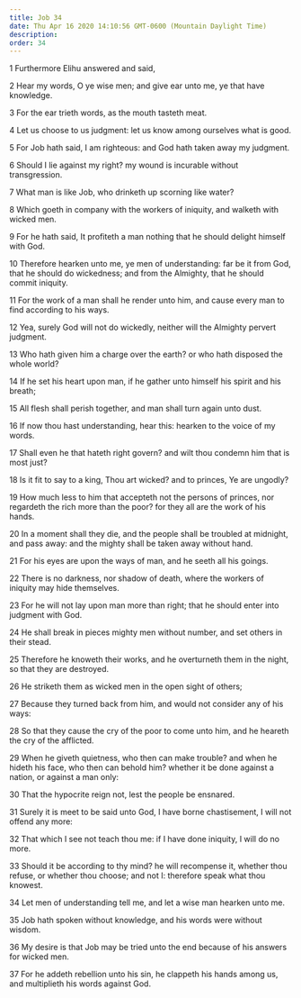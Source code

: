 ```yaml
---
title: Job 34
date: Thu Apr 16 2020 14:10:56 GMT-0600 (Mountain Daylight Time)
description: 
order: 34
---
```


<p>1 Furthermore Elihu answered and said,</p>
<p>
  2 Hear my words, O ye wise men; and give ear unto me, ye that have knowledge.
</p>
<p>3 For the ear trieth words, as the mouth tasteth meat.</p>
<p>4 Let us choose to us judgment: let us know among ourselves what is good.</p>
<p>5 For Job hath said, I am righteous: and God hath taken away my judgment.</p>
<p>
  6 Should I lie against my right? my wound is incurable without transgression.
</p>
<p>7 What man is like Job, who drinketh up scorning like water?</p>
<p>
  8 Which goeth in company with the workers of iniquity, and walketh with wicked
  men.
</p>
<p>
  9 For he hath said, It profiteth a man nothing that he should delight himself
  with God.
</p>
<p>
  10 Therefore hearken unto me, ye men of understanding: far be it from God,
  that he should do wickedness; and from the Almighty, that he should commit
  iniquity.
</p>
<p>
  11 For the work of a man shall he render unto him, and cause every man to find
  according to his ways.
</p>
<p>
  12 Yea, surely God will not do wickedly, neither will the Almighty pervert
  judgment.
</p>
<p>
  13 Who hath given him a charge over the earth? or who hath disposed the whole
  world?
</p>
<p>
  14 If he set his heart upon man, if he gather unto himself his spirit and his
  breath;
</p>
<p>15 All flesh shall perish together, and man shall turn again unto dust.</p>
<p>
  16 If now thou hast understanding, hear this: hearken to the voice of my
  words.
</p>
<p>
  17 Shall even he that hateth right govern? and wilt thou condemn him that is
  most just?
</p>
<p>
  18 Is it fit to say to a king, Thou art wicked? and to princes, Ye are
  ungodly?
</p>
<p>
  19 How much less to him that accepteth not the persons of princes, nor
  regardeth the rich more than the poor? for they all are the work of his hands.
</p>
<p>
  20 In a moment shall they die, and the people shall be troubled at midnight,
  and pass away: and the mighty shall be taken away without hand.
</p>
<p>21 For his eyes are upon the ways of man, and he seeth all his goings.</p>
<span></span>
<p>
  22 There is no darkness, nor shadow of death, where the workers of iniquity
  may hide themselves.
</p>
<p>
  23 For he will not lay upon man more than right; that he should enter into
  judgment with God.
</p>
<p>
  24 He shall break in pieces mighty men without number, and set others in their
  stead.
</p>
<p>
  25 Therefore he knoweth their works, and he overturneth them in the night, so
  that they are destroyed.
</p>
<p>26 He striketh them as wicked men in the open sight of others;</p>
<p>
  27 Because they turned back from him, and would not consider any of his ways:
</p>
<p>
  28 So that they cause the cry of the poor to come unto him, and he heareth the
  cry of the afflicted.
</p>
<p>
  29 When he giveth quietness, who then can make trouble? and when he hideth his
  face, who then can behold him? whether it be done against a nation, or against
  a man only:
</p>
<p>30 That the hypocrite reign not, lest the people be ensnared.</p>
<p>
  31 Surely it is meet to be said unto God, I have borne chastisement, I will
  not offend any more:
</p>
<p>
  32 That which I see not teach thou me: if I have done iniquity, I will do no
  more.
</p>
<p>
  33 Should it be according to thy mind? he will recompense it, whether thou
  refuse, or whether thou choose; and not I: therefore speak what thou knowest.
</p>
<p>34 Let men of understanding tell me, and let a wise man hearken unto me.</p>
<p>35 Job hath spoken without knowledge, and his words were without wisdom.</p>
<p>
  36 My desire is that Job may be tried unto the end because of his answers for
  wicked men.
</p>
<p>
  37 For he addeth rebellion unto his sin, he clappeth his hands among us, and
  multiplieth his words against God.
</p>
